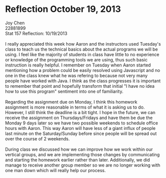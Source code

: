 Reflection October 19, 2013
===========
Joy Chen <br>
22881899 <br>
Stat 157 Reflection: 10/19/2013 
<br><br>
I really appreciated this week how Aaron and the instructors used Tuesday's class to teach us the technical basics about the actual programs we will be using. I feel like the majority of students in class have little to no experience or knowledge of the programming tools we are using, thus such basic instruction is really helpful. I remember on Tuesday when Aaron started mentioning how a problem could be easily resolved using Javascript and no one in the class knew what he was refering to because not very many people have worked with Java. I think as the class progresses it is important to remember that point and hopefully transform that initial "I have no idea how to use this program" sentiment into one of familiarity.
<br><br>
Regarding the assignment due on Monday, I think this homework assignment is more reasonable in terms of what it is asking us to do. However, I still think the deadline is a bit tight. I hope in the future, we can receive the assignment on Thursdays/Fridays and have them be due the Monday 9 days later so we have two possible weekends to schedule office hours with Aaron. This way Aaron will have less of a giant influx of people last minute on the Saturday/Sunday before since people will be spread out over the course of 2 weekends.
<br><br>
During class we discussed how we can improve how we work within our vertical groups, and we are implementing those changes by communicating and starting the homework earlier rather than later. Additionally, we did manage to receive another group member so we are no longer working with one man down which will really help our process.
